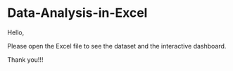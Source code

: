 # Data-Analysis-in-Excel

Hello,

Please open the Excel file to see the dataset and the interactive dashboard.

Thank you!!!
